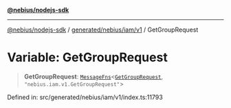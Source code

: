 [**@nebius/nodejs-sdk**](../../../../../README.md)

***

[@nebius/nodejs-sdk](../../../../../README.md) / [generated/nebius/iam/v1](../README.md) / GetGroupRequest

# Variable: GetGroupRequest

> **GetGroupRequest**: [`MessageFns`](../../../../../runtime/protos/core/interfaces/MessageFns.md)\<[`GetGroupRequest`](../interfaces/GetGroupRequest.md), `"nebius.iam.v1.GetGroupRequest"`\>

Defined in: src/generated/nebius/iam/v1/index.ts:11793
